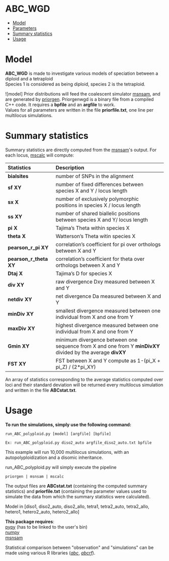 ABC_WGD 
=================
   * [Model](#model)
   * [Parameters](#parameters)
   * [Summary statistics](#summary-statistics)
   * [Usage](#usage)

# Model  
**ABC_WGD** is made to investigate various models of speciation between a diploid and a tetraploid   
Species 1 is considered as being diploid, species 2 is the tetraploid.  


![model]
Prior distributions will feed the coalescent simulator [msnsam](https://github.com/rossibarra/msnsam), and are generated by [priorgen](https://github.com/popgenomics/ABC_WGD/blob/master/priorgenwgd). Priorgenwgd is a binary file from a compiled C++ code. It requires a **bpfile** and an **argfile** to work.   
Values for all parameters are written in the file **priorfile.txt**, one line per multilocus simulations.  
    
# Summary statistics  
Summary statistics are directly computed from the [msnsam](https://github.com/rossibarra/msnsam)'s output. For each locus, [mscalc](https://github.com/popgenomics/ABC_4pop/blob/master/mscalc_4pop.py) will compute:

| Statistics         | Description                                                                 |
|:-------------------|:----------------------------------------------------------------------------|
| __bialsites__          |  number of SNPs in the alignment                                            |
| __sf XY__               |  number of fixed differences between species X and Y / locus length         |
| __sx X__                |  number of exclusively polymorphic positions in species X / locus length    |
| __ss XY__               |  number of shared biallelic positions between species X and Y/ locus length |
| __pi X__                |  Tajima’s Theta within species X                                            |
| __theta X__             |  Watterson’s Theta witin species X                                          |
| __pearson_r_pi XY__    |  correlation’s coefficient for pi over orthologs between X and Y            |
| __pearson_r_theta XY__ |  correlation’s coefficient for theta over orthologs between X and Y         |
| __Dtaj X__              |  Tajima’s D for species X                                                   |
| __div XY__              |  raw divergence Dxy measured between X and Y                                |
| __netdiv XY__           |  net divergence Da measured between X and Y                                 |
| __minDiv XY__           |  smallest divergence measured between one individual from X and one from Y  |
| __maxDiv XY__           |  highest divergence measured between one individual from X and one from Y   |
| __Gmin XY__             |  minimum divergence between one sequence from X and one from Y __minDivXY__ divided by the average __divXY__                                                             |
| __FST XY__             |  FST between X and Y compute as 1-(pi_X + pi_Z) / (2*pi_XY)                                                        |

An array of statistics corresponding to the average statistics computed over loci and their standard deviation will be returned every multilocus simulation and written in the file **ABCstat.txt**.  
  
  
# Usage  
**To run the simulations, simply use the following command:**  
```
run_ABC_polyploid.py [model] [argfile] [bpfile]  
  
Ex: run_ABC_polyploid.py diso2_auto argfile_diso2_auto.txt bpfile  
```
This example will run 10,000 multilocus simulations, with an autopolyploidization and a disomic inheritance.  
  
run_ABC_polyploid.py will simply execute the pipeline  
```
priorgen | msnsam | mscalc
```
The output files are __ABCstat.txt__ (containing the computed summary statistics) and __priorfile.txt__ (containing the parameter values used to simulate the data from which the summary statistics were calculated).  

  
Model in [diso1, diso2_auto, diso2_allo, tetra1, tetra2_auto, tetra2_allo, hetero1, hetero2_auto, hetero2_allo]  
  
   
**This package requires**:  
 [pypy](https://pypy.org) (has to be linked to the user's bin)  
 [numpy](http://www.numpy.org/)  
 [msnsam](https://github.com/rossibarra/msnsam)  
  
  
Statistical comparison between "observation" and "simulations" can be made using various R libraries ([_abc_](https://cran.r-project.org/web/packages/abc/abc.pdf), [_abcrf_](https://cran.r-project.org/web/packages/abcrf/abcrf.pdf)).  
 
 
